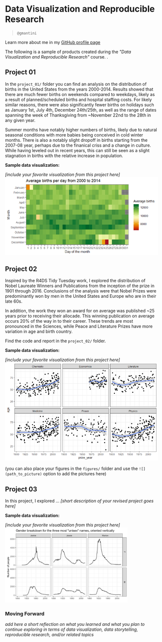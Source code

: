 # Data Visualization and Reproducible Research

> `@gmantini`

Learn more about me in my [GitHub profile page](https://github.com/gmantini)


The following is a sample of products created during the _"Data Visualization and Reproducible Research"_ course. .




## Project 01

In the `project_01/` folder you can find an analysis on the distribution of births in the United States
from the years 2000-2014. Results showed that there are much fewer births on weekends compared to weekdays, likely as a result of planned/scheduled births and hospital staffing costs. For likely similar reasons, there were also significantly fewer births on holidays such as January 1st, July 4th, December 24th/25th, as well as the range of dates spanning the week of Thanksgiving from ~November 22nd to the 28th in any given year. 

Summer months have notably higher numbers of births, likely due to natural seasonal conditions with more babies being conceived in cold winter months. There is also a notably slight dropoff in births starting from the 2007-08 year, perhaps due to the finanical criss and a change in culture. While having leveled out in recent years, this can still be seen as a slight stagnation in births with the relative increase in population.

**Sample data visualization:** 

_[include your favorite visualization from this project here]_
<img src="https://github.com/gmantini/dataviz_final_project/blob/main/figures/births_heatmap.png">




## Project 02

Inspired by the R4DS Tidy Tuesday work, I explored the distribution of Nobel Laureate Winners and Publications from the inception of the prize in 1901 through 2016. Conclusions of the analysis were that Nobel Prizes were predominantly won by men in the United States and Europe who are in their late 60s. 

In addition, the work they won an award for on average was published ~25 years prior to receiving their allocade. This winning publication on average occurs 20% of the way in to their career. These trends are most pronounced in the Sciences, while Peace and Literature Prizes have more variation in age and birth country. 

Find the code and report in the `project_02/` folder.

**Sample data visualization:** 

_[include your favorite visualization from this project here]_
<img src="https://github.com/gmantini/dataviz_final_project/blob/main/figures/age_vs_prize_year_scatterplot.png">

(you can also place your figures in the `figures/` folder and use the `![](path_to_picture)` option to add the pictures here)


## Project 03

In this project, I explored ... _[short description of your revised project goes here]_

**Sample data visualization:** 

_[include your favorite visualization from this project here]_
<img src="https://github.com/reisanar/figs/raw/master/jackie_jessie_marion.png" width="80%" height="80%">


### Moving Forward

_add here a short reflection on what you learned and what you plan to continue exploring in terms of data visualization, data storytelling, reproducible research, and/or related topics_
